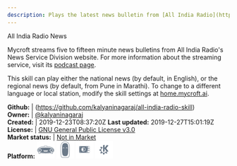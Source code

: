 ```yaml
---
description: Plays the latest news bulletin from [All India Radio](http://www.newsonair.nic.in/Default.aspx)
---
```

All India Radio News

Mycroft streams five to fifteen minute news bulletins from All India Radio's News Service Division website. For more information about the streaming service, visit its [podcast page](http://www.newsonair.nic.in/Podcast.aspx).

This skill can play either the national news (by default, in English), or the regional news (by default, from Pune in Marathi). To change to a different language or local station, modify the skill settings at [home.mycroft.ai](https://home.mycroft.ai).

**Github:** | (https://github.com/kalyaninagaraj/all-india-radio-skill)  
**Owner:** | [@kalyaninagaraj](https://github.com/kalyaninagaraj)  
**Created:** | 2019-12-23T08:37:20Z  **Last updated:** 2019-12-27T15:01:19Z  
**License:** | [GNU General Public License v3.0](https://api.github.com/licenses/gpl-3.0)  
**Market status:** | [Not in Market](https://market.mycroft.ai/skill/)  
**Platform:**   ![](.gitbook/assets/mark-1-icon.png)  ![](.gitbook/assets/mark-2-icon.png)  ![](.gitbook/assets/picroft-icon.png)  ![](.gitbook/assets/kde.png)   
